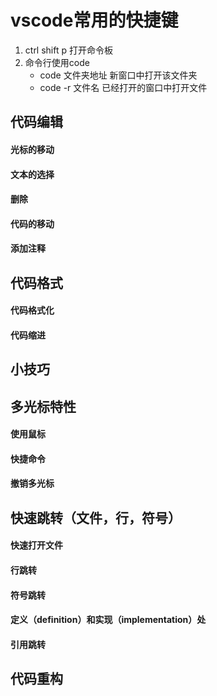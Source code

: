 # vscode常用的快捷键
1. ctrl shift p 打开命令板
2. 命令行使用code
    - code 文件夹地址  新窗口中打开该文件夹
    - code -r 文件名  已经打开的窗口中打开文件

## 代码编辑
#### 光标的移动
#### 文本的选择
#### 删除
#### 代码的移动
#### 添加注释

## 代码格式
#### 代码格式化
#### 代码缩进

## 小技巧

## 多光标特性
#### 使用鼠标
#### 快捷命令
#### 撤销多光标

## 快速跳转（文件，行，符号）
#### 快速打开文件
#### 行跳转
#### 符号跳转
#### 定义（definition）和实现（implementation）处
#### 引用跳转

## 代码重构

